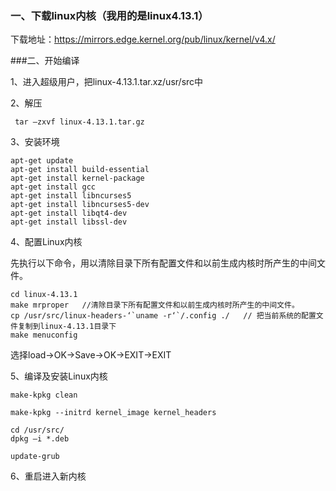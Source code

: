 ### 一、下载linux内核（我用的是linux4.13.1）

下载地址：https://mirrors.edge.kernel.org/pub/linux/kernel/v4.x/

###二、开始编译

1、进入超级用户，把linux-4.13.1.tar.xz/usr/src中

2、解压

```
 tar –zxvf linux-4.13.1.tar.gz
```

3、安装环境

```
apt-get update
apt-get install build-essential
apt-get install kernel-package
apt-get install gcc
apt-get install libncurses5
apt-get install libncurses5-dev
apt-get install libqt4-dev
apt-get install libssl-dev

```

4、配置Linux内核

先执行以下命令，用以清除目录下所有配置文件和以前生成内核时所产生的中间文件。

```
cd linux-4.13.1
make mrproper	//清除目录下所有配置文件和以前生成内核时所产生的中间文件。
cp /usr/src/linux-headers-‘`uname -r‘`/.config ./	// 把当前系统的配置文件复制到linux-4.13.1目录下
make menuconfig
```

选择load→OK→Save→OK→EXIT→EXIT

5、编译及安装Linux内核

```
make-kpkg clean

make-kpkg --initrd kernel_image kernel_headers
```

```
cd /usr/src/
dpkg –i *.deb

update-grub

```

6、重启进入新内核